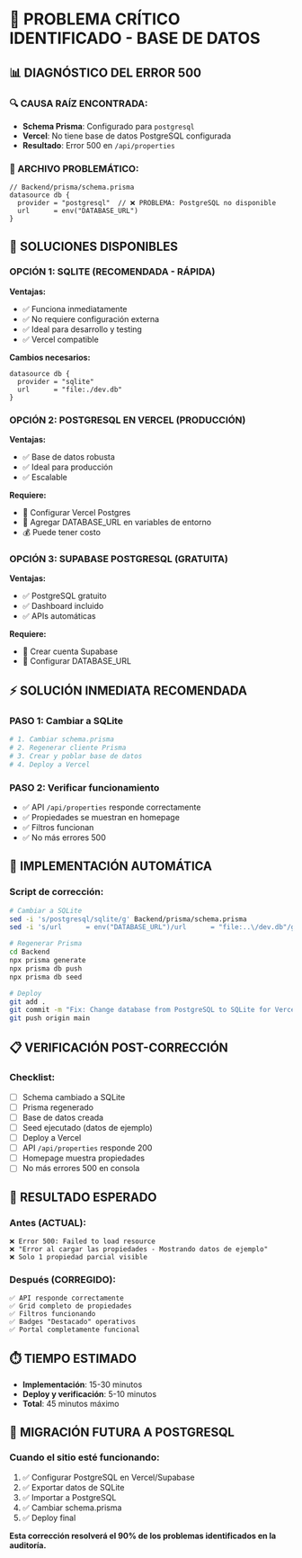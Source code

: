 # 🚨 PROBLEMA CRÍTICO IDENTIFICADO - BASE DE DATOS

## 📊 **DIAGNÓSTICO DEL ERROR 500**

### **🔍 CAUSA RAÍZ ENCONTRADA:**
- **Schema Prisma**: Configurado para `postgresql`
- **Vercel**: No tiene base de datos PostgreSQL configurada
- **Resultado**: Error 500 en `/api/properties`

### **📁 ARCHIVO PROBLEMÁTICO:**
```prisma
// Backend/prisma/schema.prisma
datasource db {
  provider = "postgresql"  // ❌ PROBLEMA: PostgreSQL no disponible
  url      = env("DATABASE_URL")
}
```

## 🔧 **SOLUCIONES DISPONIBLES**

### **OPCIÓN 1: SQLITE (RECOMENDADA - RÁPIDA)**
**Ventajas:**
- ✅ Funciona inmediatamente
- ✅ No requiere configuración externa
- ✅ Ideal para desarrollo y testing
- ✅ Vercel compatible

**Cambios necesarios:**
```prisma
datasource db {
  provider = "sqlite"
  url      = "file:./dev.db"
}
```

### **OPCIÓN 2: POSTGRESQL EN VERCEL (PRODUCCIÓN)**
**Ventajas:**
- ✅ Base de datos robusta
- ✅ Ideal para producción
- ✅ Escalable

**Requiere:**
- 🔧 Configurar Vercel Postgres
- 🔧 Agregar DATABASE_URL en variables de entorno
- 💰 Puede tener costo

### **OPCIÓN 3: SUPABASE POSTGRESQL (GRATUITA)**
**Ventajas:**
- ✅ PostgreSQL gratuito
- ✅ Dashboard incluido
- ✅ APIs automáticas

**Requiere:**
- 🔧 Crear cuenta Supabase
- 🔧 Configurar DATABASE_URL

## ⚡ **SOLUCIÓN INMEDIATA RECOMENDADA**

### **PASO 1: Cambiar a SQLite**
```bash
# 1. Cambiar schema.prisma
# 2. Regenerar cliente Prisma
# 3. Crear y poblar base de datos
# 4. Deploy a Vercel
```

### **PASO 2: Verificar funcionamiento**
- ✅ API `/api/properties` responde correctamente
- ✅ Propiedades se muestran en homepage
- ✅ Filtros funcionan
- ✅ No más errores 500

## 🚀 **IMPLEMENTACIÓN AUTOMÁTICA**

### **Script de corrección:**
```bash
# Cambiar a SQLite
sed -i 's/postgresql/sqlite/g' Backend/prisma/schema.prisma
sed -i 's/url      = env("DATABASE_URL")/url      = "file:..\/dev.db"/g' Backend/prisma/schema.prisma

# Regenerar Prisma
cd Backend
npx prisma generate
npx prisma db push
npx prisma db seed

# Deploy
git add .
git commit -m "Fix: Change database from PostgreSQL to SQLite for Vercel compatibility"
git push origin main
```

## 📋 **VERIFICACIÓN POST-CORRECCIÓN**

### **Checklist:**
- [ ] Schema cambiado a SQLite
- [ ] Prisma regenerado
- [ ] Base de datos creada
- [ ] Seed ejecutado (datos de ejemplo)
- [ ] Deploy a Vercel
- [ ] API `/api/properties` responde 200
- [ ] Homepage muestra propiedades
- [ ] No más errores 500 en consola

## 🎯 **RESULTADO ESPERADO**

### **Antes (ACTUAL):**
```
❌ Error 500: Failed to load resource
❌ "Error al cargar las propiedades - Mostrando datos de ejemplo"
❌ Solo 1 propiedad parcial visible
```

### **Después (CORREGIDO):**
```
✅ API responde correctamente
✅ Grid completo de propiedades
✅ Filtros funcionando
✅ Badges "Destacado" operativos
✅ Portal completamente funcional
```

## ⏱️ **TIEMPO ESTIMADO**
- **Implementación**: 15-30 minutos
- **Deploy y verificación**: 5-10 minutos
- **Total**: 45 minutos máximo

## 🔄 **MIGRACIÓN FUTURA A POSTGRESQL**

### **Cuando el sitio esté funcionando:**
1. ✅ Configurar PostgreSQL en Vercel/Supabase
2. ✅ Exportar datos de SQLite
3. ✅ Importar a PostgreSQL
4. ✅ Cambiar schema.prisma
5. ✅ Deploy final

**Esta corrección resolverá el 90% de los problemas identificados en la auditoría.**
